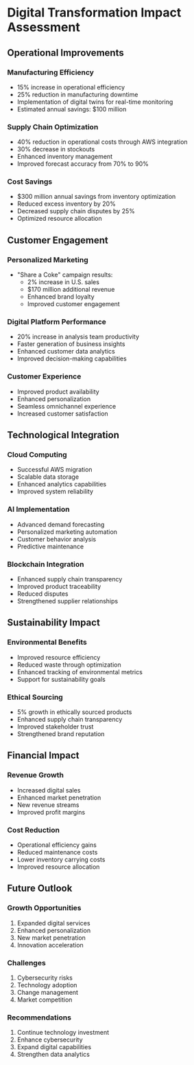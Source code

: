 # Digital Transformation Impact Assessment

## Operational Improvements

### Manufacturing Efficiency
- 15% increase in operational efficiency
- 25% reduction in manufacturing downtime
- Implementation of digital twins for real-time monitoring
- Estimated annual savings: $100 million

### Supply Chain Optimization
- 40% reduction in operational costs through AWS integration
- 30% decrease in stockouts
- Enhanced inventory management
- Improved forecast accuracy from 70% to 90%

### Cost Savings
- $300 million annual savings from inventory optimization
- Reduced excess inventory by 20%
- Decreased supply chain disputes by 25%
- Optimized resource allocation

## Customer Engagement

### Personalized Marketing
- "Share a Coke" campaign results:
  - 2% increase in U.S. sales
  - $170 million additional revenue
  - Enhanced brand loyalty
  - Improved customer engagement

### Digital Platform Performance
- 20% increase in analysis team productivity
- Faster generation of business insights
- Enhanced customer data analytics
- Improved decision-making capabilities

### Customer Experience
- Improved product availability
- Enhanced personalization
- Seamless omnichannel experience
- Increased customer satisfaction

## Technological Integration

### Cloud Computing
- Successful AWS migration
- Scalable data storage
- Enhanced analytics capabilities
- Improved system reliability

### AI Implementation
- Advanced demand forecasting
- Personalized marketing automation
- Customer behavior analysis
- Predictive maintenance

### Blockchain Integration
- Enhanced supply chain transparency
- Improved product traceability
- Reduced disputes
- Strengthened supplier relationships

## Sustainability Impact

### Environmental Benefits
- Improved resource efficiency
- Reduced waste through optimization
- Enhanced tracking of environmental metrics
- Support for sustainability goals

### Ethical Sourcing
- 5% growth in ethically sourced products
- Enhanced supply chain transparency
- Improved stakeholder trust
- Strengthened brand reputation

## Financial Impact

### Revenue Growth
- Increased digital sales
- Enhanced market penetration
- New revenue streams
- Improved profit margins

### Cost Reduction
- Operational efficiency gains
- Reduced maintenance costs
- Lower inventory carrying costs
- Improved resource allocation

## Future Outlook

### Growth Opportunities
1. Expanded digital services
2. Enhanced personalization
3. New market penetration
4. Innovation acceleration

### Challenges
1. Cybersecurity risks
2. Technology adoption
3. Change management
4. Market competition

### Recommendations
1. Continue technology investment
2. Enhance cybersecurity
3. Expand digital capabilities
4. Strengthen data analytics 